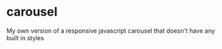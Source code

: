 carousel
========

My own version of a responsive javascript carousel that doesn't have any built in styles
